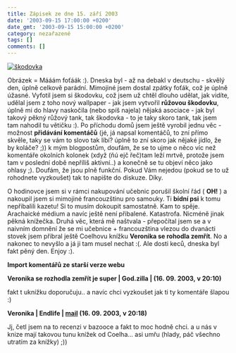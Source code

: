```yaml
---
title: Zápisek ze dne 15. září 2003
date: '2003-09-15 17:00:00 +0200'
date_gmt: '2003-09-15 15:00:00 +0200'
category: nezařazené
tags: []
comments: []
---
```

<div >  <a href="wallpaper.php"><img alt="škodovka" src="/assets/migrated/old-images/skodovka.jpg"></a>  </div>
<p>Obrázek = Mááám foťáák :). Dneska byl - až na debakl v deutschu - skvělý den, úplně celkově parádní. Mimojiné jsem dostal  zpátky foťák, což je úplně úžasné. Vyfotil jsem si škodovku, což jsem už chtěl dlouho udělat, jak vidíte, udělal  jsem z toho nový wallpaper - jak jsem vytvořil <strong>růžovou škodovku</strong>, úplně mi do hlavy naskočila (nebo spíš najela)  nějaká asociace - jak byl takový pěkný růžový tank, tak škodovka - to je taky skoro tank, tak jsem tam nahodil  tu větičku :). Po příchodu domů jsem ještě vyrobil jednu věc - možnost <strong>přidávání komentáčů</strong>  (jé, já napsal komentáčů, to zní přímo skvěle, taky se vám to slovo tak líbí? úplně to zní skoro jak  nějaké jídlo, že by koláče? ;)) k mým blogpostům,  doufám, že se to ujme o něco víc než komentáře okolních kolonek (xdyž (ňú ejč řeč)tam leží mrtvě, protože jsem tam v poslední  době nepříliš aktivní..) a konečně se tu objeví něco jako ohlasy ;). Doufám, že jsou plně funkční.  Pokud Vám nejedou (pokud se to už rohodnete vyzkoušet) tak to napište do diskuze. Díky.</p>
<p>O hodinovce jsem si v rámci nakupování učebnic porušil školní řád ( <strong>OH!</strong> ) a nakoupil jsem si mimojiné francouzštinu  pro samouky. Ti <strong>bídní psi</strong> k tomu nepřibalili kazetu! Si to musím dokoupit samostatně. Kam to spěje. Arachaické  médium a navíc ještě není přibalené. Katastrofa. Nicméně jinak pěkná knížečka. Druhá věc, která mě naštvala -  přepočítal jsem se a v naivním domnění že se mi učebnice + francouzština vlezou do dvanácti stovek jsem přibral ještě  Coelhovu knížku <strong>Veronika se rohodla zemřít</strong>. No a nakonec to nevyšlo a já ji tam musel nechat :(. Ale dosti  keců, dneska byl fakt pěný den. Enjoy :).</p>
<div class="import-komentaru">
<p><strong>Import komentářů ze starší verze webu</strong></p>
<div class="comment">
<p style="font-weight:bold"><span class="compredmet">Veronika se rozhodla zemřít je super</span> | <span class="comname">God.zilla</span> | (16.&nbsp;09.&nbsp;2003,&nbsp;v&nbsp;20:10)</p>
<p>fakt t uknížku doporučuju.. a navíc chci vyzkoušet jak ti ty komentáře šlapou :) </p>
</div>
<div class="comment">
<p style="font-weight:bold"><span class="compredmet">Veronika</span> | <span class="comname">Endlife</span> |  <a href="mailto:jan.martinek@post.cz">mail</a> (16.&nbsp;09.&nbsp;2003,&nbsp;v&nbsp;20:18)</p>
<p>Jj, četl jsem na to recenzi v bazooce a fakt to moc hodně chci. a u nás v knize mají takovou tunu knížek od Coelha... asi umřu (hlady, páč všechno utratím za knížky) ;)) </p>
</div>
</div>
